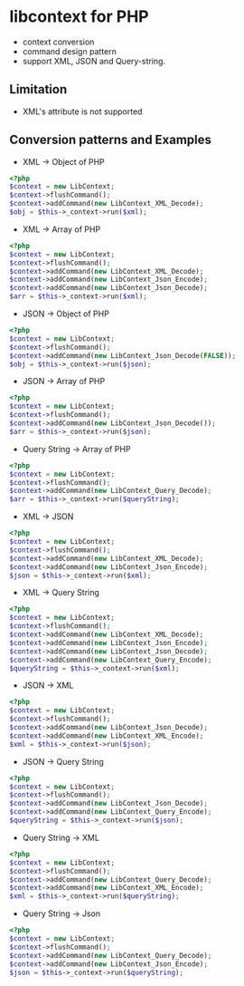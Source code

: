 # libcontext for PHP
* context conversion
* command design pattern
* support XML, JSON and Query-string.

## Limitation
* XML's attribute is not supported

## Conversion patterns and Examples
+ XML -> Object of PHP
```php
<?php
$context = new LibContext;
$context->flushCommand();
$context->addCommand(new LibContext_XML_Decode);
$obj = $this->_context->run($xml);
```

+ XML -> Array of PHP
```php
<?php
$context = new LibContext;
$context->flushCommand();
$context->addCommand(new LibContext_XML_Decode);
$context->addCommand(new LibContext_Json_Encode);
$context->addCommand(new LibContext_Json_Decode);
$arr = $this->_context->run($xml);
```

+ JSON -> Object of PHP
```php
<?php
$context = new LibContext;
$context->flushCommand();
$context->addCommand(new LibContext_Json_Decode(FALSE));
$obj = $this->_context->run($json);
```

+ JSON -> Array of PHP
```php
<?php
$context = new LibContext;
$context->flushCommand();
$context->addCommand(new LibContext_Json_Decode());
$arr = $this->_context->run($json);
```

+ Query String -> Array of PHP
```php
<?php
$context = new LibContext;
$context->flushCommand();
$context->addCommand(new LibContext_Query_Decode);
$arr = $this->_context->run($queryString);
```

+ XML -> JSON
```php
<?php
$context = new LibContext;
$context->flushCommand();
$context->addCommand(new LibContext_XML_Decode);
$context->addCommand(new LibContext_Json_Encode);
$json = $this->_context->run($xml);
```

+ XML -> Query String
```php
<?php
$context = new LibContext;
$context->flushCommand();
$context->addCommand(new LibContext_XML_Decode);
$context->addCommand(new LibContext_Json_Encode);
$context->addCommand(new LibContext_Json_Decode);
$context->addCommand(new LibContext_Query_Encode);
$queryString = $this->_context->run($xml);
```

+ JSON -> XML
```php
<?php
$context = new LibContext;
$context->flushCommand();
$context->addCommand(new LibContext_Json_Decode);
$context->addCommand(new LibContext_XML_Encode);
$xml = $this->_context->run($json);
```

+ JSON -> Query String
```php
<?php
$context = new LibContext;
$context->flushCommand();
$context->addCommand(new LibContext_Json_Decode);
$context->addCommand(new LibContext_Query_Encode);
$queryString = $this->_context->run($json);
```

+ Query String -> XML
```php
<?php
$context = new LibContext;
$context->flushCommand();
$context->addCommand(new LibContext_Query_Decode);
$context->addCommand(new LibContext_XML_Encode);
$xml = $this->_context->run($queryString);
```

+ Query String -> Json
```php
<?php
$context = new LibContext;
$context->flushCommand();
$context->addCommand(new LibContext_Query_Decode);
$context->addCommand(new LibContext_Json_Encode);
$json = $this->_context->run($queryString);
```
